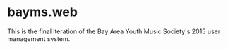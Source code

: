 # bayms.web
This is the final iteration of the Bay Area Youth Music Society's 2015 user management system.
